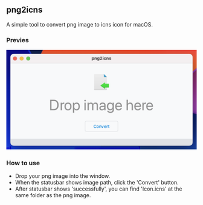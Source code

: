 ## png2icns
A simple tool to convert png image to icns icon for macOS.

### Previes
![Preview](https://github.com/J0ins08/png2icns/blob/main/preview/preview.png)

### How to use
- Drop your png image into the window.
- When the statusbar shows image path, click the 'Convert' button.
- After statusbar shows 'successfully', you can find 'Icon.icns' at the same folder as the png image.
